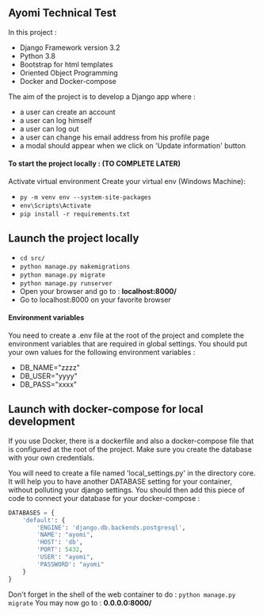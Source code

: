 ## Ayomi Technical Test

In this project :
- Django Framework version 3.2
- Python 3.8
- Bootstrap for html templates
- Oriented Object Programming
- Docker and Docker-compose


The aim of the project is to develop a Django app where :
- a user can create an account
- a user can log himself
- a user can log out
- a user can change his email address from his profile page
- a modal should appear when we click on 'Update information' button


#### To start the project locally : (TO COMPLETE LATER)

Activate virtual environment
Create your virtual env (Windows Machine):
- ```py -m venv env --system-site-packages```
- ```env\Scripts\Activate```
- ```pip install -r requirements.txt```


## Launch the project locally
- ```cd src/```
- ```python manage.py makemigrations ```
- ```python manage.py migrate ```
- ```python manage.py runserver```
- Open your browser and go to : **localhost:8000/**
- Go to localhost:8000 on your favorite browser


#### Environment variables
You need to create a .env file at the root of the project and complete the environment variables that are required in global settings.
You should put your own values for the following environment variables :
* DB_NAME="zzzz"
* DB_USER="yyyy"
* DB_PASS="xxxx"


## Launch with docker-compose for local development
If you use Docker, there is a dockerfile and also a  docker-compose file that
is configured at the root of the project. Make sure you create the database
with your own credentials.

You will need to create a file named 'local_settings.py' in the directory core.
It will help you to have another DATABASE setting for your container, without polluting your django settings.
You should then  add this piece of code to connect your database for your docker-compose :

````python
DATABASES = {
    'default': {
        'ENGINE': 'django.db.backends.postgresql',
        'NAME': "ayomi",
        'HOST': 'db',
        'PORT': 5432,
        'USER': "ayomi",
        'PASSWORD': "ayomi"
    }
}
````
Don't forget in the shell of the web container to do : ```python manage.py migrate```
You may now go to : **0.0.0.0:8000/**
